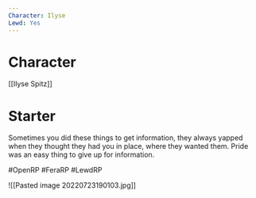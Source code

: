 ```yaml
---
Character: Ilyse
Lewd: Yes
---
```

# Character
[[Ilyse Spitz]]

# Starter
Sometimes you did these things to get information, they always yapped when they thought they had you in place, where they wanted them. Pride was an easy thing to give up for information. 

#OpenRP #FeraRP #LewdRP 

![[Pasted image 20220723190103.jpg]]